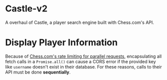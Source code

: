 # Castle-v2

A overhaul of Castle, a player search engine built with Chess.com's API.

# Display Player Information

Because of [Chess.com's rate limiting for parallel requests](https://www.chess.com/news/view/published-data-api#pubapi-general-rate-limits), encapsulating all fetch calls in a `Promise.all()` can cause a CORS error if the provided key like `username` doesn't exist in their database. For these reasons, calls to their API must be done **sequentially**.
